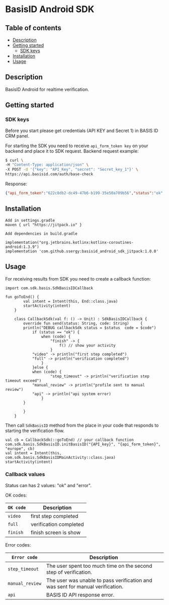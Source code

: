 # BasisID Android SDK

## Table of contents
*   [Description](#description)
*   [Getting started](#getting-started)
	*   [SDK keys](#sdk-keys)
*   [Installation](#installation)
*   [Usage](#usage)

## Description
BasisID Android for realtime verification.

## Getting started
### SDK keys
Before you start please get credentials (API KEY and Secret 1) in BASIS ID CRM panel.

For starting the SDK you need to receive `api_form_token key` on your backend and place it to SDK request.
Backend request example:

```bash
$ curl \
-H "Content-Type: application/json" \
-X POST -d '{"key": "API_Key", "secret": "Secret_key_1"}' \
https://api.basisid.com/auth/base-check
```

Response:

```json
{"api_form_token":"622c8db2-dc49-47b6-b199-35e50a709b56","status":"ok","user_hash":"3fa11465-2678-4311-b9eb-4654c936424c","user_id":1482783}
```


## Installation

```
Add in settings.gradle
maven { url "https://jitpack.io" } 

Add dependencies in build.gradle

implementation("org.jetbrains.kotlinx:kotlinx-coroutines-android:1.3.9")
implementation 'com.github.ssergy:basisid_android_sdk_jitpack:1.0.0'
```


## Usage

For receiving results from SDK you need to create a callback function:
```
import com.sdk.basis.SdkBasisIDCallback

fun goToEnd() {
        val intent = Intent(this, End::class.java)
        startActivity(intent)
    }

    class CallbackSdk(val f: () -> Unit) : SdkBasisIDCallback {
        override fun send(status: String, code: String)     {
	    println("DEBUG callbackSdk status = $status  code = $code")
            if (status == "ok") {
                when (code) {
                    "finish" -> {
                        f() // show your activity 
                    }
		    "video" -> println("first step completed")
		    "full" -> println("verification completed")
                }
            }else {
	        when (code) {
                    "step_timeout" -> println("verification step timeout exceed")
		    "manual_review" -> println("profile sent to manual review")
		    "api" -> println("api system error)
                }
	    }
            
        }
    }
```



Then call `SdkBasisID` method from the place in your code that responds to starting the verification flow.

```
val cb = CallbackSdk(::goToEnd) // your callback function
com.sdk.basis.SdkBasisID.initBasisID("{API_key}", "{api_form_token}", "europe", cb)
val intent = Intent(this, com.sdk.basis.SdkBasisIDMainActivity::class.java)
startActivity(intent)
```


### Callback values

Status can has 2 values: "ok" and "error".

OK codes:

| `OK code` | Description |
| ----- | ----- |
| `video` | first step completed |
| `full` | verification completed |
| `finish` | finish screen is show |




Error codes:

| `Error code` | Description |
| ----- | ----- |
| `step_timeout` | The user spent too much time on the second step of verification. |
| `manual_review` | The user was unable to pass verification and was sent for manual verification.  |
| `api` | BASIS ID API response error. |
